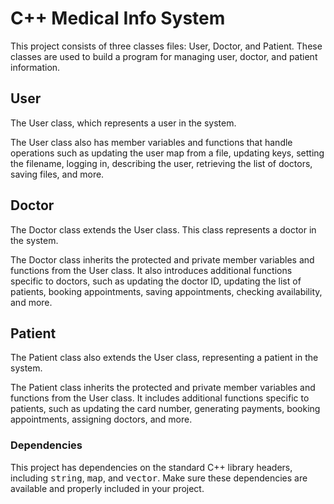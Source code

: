 # C++ Medical Info System

This project consists of three classes files: User, Doctor, and Patient. These classes are used to build a program for managing user, doctor, and patient information.

## User
The User class, which represents a user in the system. 

The User class also has member variables and functions that handle operations such as updating the user map from a file, updating keys, setting the filename, logging in, describing the user, retrieving the list of doctors, saving files, and more.

## Doctor
The Doctor class extends the User class. This class represents a doctor in the system.

The Doctor class inherits the protected and private member variables and functions from the User class. It also introduces additional functions specific to doctors, such as updating the doctor ID, updating the list of patients, booking appointments, saving appointments, checking availability, and more.

## Patient
The Patient class also extends the User class, representing a patient in the system.

The Patient class inherits the protected and private member variables and functions from the User class. It includes additional functions specific to patients, such as updating the card number, generating payments, booking appointments, assigning doctors, and more.

### Dependencies

This project has dependencies on the standard C++ library headers, including <samp>string</samp>, <samp>map</samp>, and <samp>vector</samp>. Make sure these dependencies are available and properly included in your project.